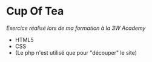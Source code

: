 # Cup Of Tea
*Exercice réalisé lors de ma formation à la 3W Academy* 
* HTML5 
* CSS
* (Le php n'est utilisé que pour "découper" le site) 